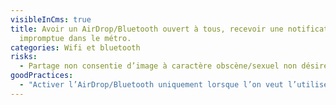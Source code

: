 ```yaml
---
visibleInCms: true
title: Avoir un AirDrop/Bluetooth ouvert à tous, recevoir une notification
  impromptue dans le métro.
categories: Wifi et bluetooth
risks:
  - Partage non consentie d’image à caractère obscène/sexuel non désiré.
goodPractices:
  - "Activer l’AirDrop/Bluetooth uniquement lorsque l’on veut l’utiliser. "
---
```

